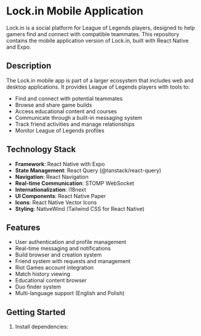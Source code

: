 # Lock.in Mobile Application

Lock.in is a social platform for League of Legends players, designed to help gamers find and connect with compatible teammates. This repository contains the mobile application version of Lock.in, built with React Native and Expo.

## Description

The Lock.in mobile app is part of a larger ecosystem that includes web and desktop applications. It provides League of Legends players with tools to:

- Find and connect with potential teammates
- Browse and share game builds
- Access educational content and courses
- Communicate through a built-in messaging system
- Track friend activities and manage relationships
- Monitor League of Legends profiles

## Technology Stack

- **Framework**: React Native with Expo
- **State Management**: React Query (@tanstack/react-query)
- **Navigation**: React Navigation
- **Real-time Communication**: STOMP WebSocket
- **Internationalization**: i18next
- **UI Components**: React Native Paper
- **Icons**: React Native Vector Icons
- **Styling**: NativeWind (Tailwind CSS for React Native)

## Features

- User authentication and profile management
- Real-time messaging and notifications
- Build browser and creation system
- Friend system with requests and management
- Riot Games account integration
- Match history viewing
- Educational content browser
- Duo finder system
- Multi-language support (English and Polish)

## Getting Started

1. Install dependencies:
